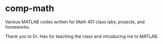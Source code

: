 # comp-math
Various MATLAB codes written for Math 451 class labs, projects, and homeworks.

Thank you to Dr. Hao for teaching the class and introducing me to MATLAB.
